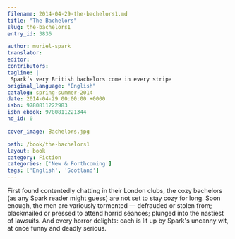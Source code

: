 ```yaml
---
filename: 2014-04-29-the-bachelors1.md
title: "The Bachelors"
slug: the-bachelors1
entry_id: 3836

author: muriel-spark
translator: 
editor: 
contributors: 
tagline: |
 Spark’s very British bachelors come in every stripe
original_language: "English"
catalog: spring-summer-2014
date: 2014-04-29 00:00:00 +0000 
isbn: 9780811222983
isbn_ebook: 9780811221344
nd_id: 0

cover_image: Bachelors.jpg

path: /book/the-bachelors1
layout: book
category: Fiction
categories: ['New & Forthcoming']
tags: ['English', 'Scotland']
---
```

First found contentedly chatting in their London clubs, the cozy bachelors (as any Spark reader might guess) are not set to stay cozy for long. Soon enough, the men are variously tormented — defrauded or stolen from; blackmailed or pressed to attend horrid séances; plunged into the nastiest of lawsuits. And every horror delights: each is lit up by Spark's uncanny wit, at once funny and deadly serious.





